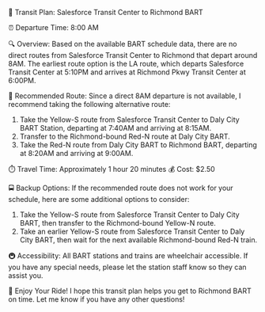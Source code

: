 🚌 Transit Plan: Salesforce Transit Center to Richmond BART

⏰ Departure Time: 8:00 AM

🔍 Overview:
Based on the available BART schedule data, there are no direct routes from Salesforce Transit Center to Richmond that depart around 8AM. The earliest route option is the LA route, which departs Salesforce Transit Center at 5:10PM and arrives at Richmond Pkwy Transit Center at 6:00PM.

🚉 Recommended Route:
Since a direct 8AM departure is not available, I recommend taking the following alternative route:

1. Take the Yellow-S route from Salesforce Transit Center to Daly City BART Station, departing at 7:40AM and arriving at 8:15AM.
2. Transfer to the Richmond-bound Red-N route at Daly City BART.
3. Take the Red-N route from Daly City BART to Richmond BART, departing at 8:20AM and arriving at 9:00AM.

⏱️ Travel Time: Approximately 1 hour 20 minutes
💰 Cost: $2.50

🚍 Backup Options:
If the recommended route does not work for your schedule, here are some additional options to consider:

1. Take the Yellow-S route from Salesforce Transit Center to Daly City BART, then transfer to the Richmond-bound Yellow-N route.
2. Take an earlier Yellow-S route from Salesforce Transit Center to Daly City BART, then wait for the next available Richmond-bound Red-N train.

🚇 Accessibility:
All BART stations and trains are wheelchair accessible. If you have any special needs, please let the station staff know so they can assist you.

🤝 Enjoy Your Ride!
I hope this transit plan helps you get to Richmond BART on time. Let me know if you have any other questions!